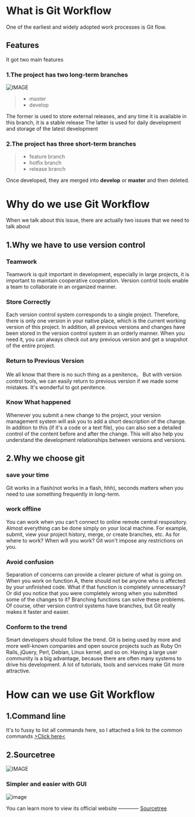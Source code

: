 # What is Git Workflow
One of the earliest and widely adopted work processes is Git flow.
## Features
It got two main features

### 1.The project has two long-term branches
![IMAGE](http://www.ruanyifeng.com/blogimg/asset/2015/bg2015122302.png)
> *  master
> * develop

The former is used to store external releases, and any time it is available in this branch, it is a stable release
The latter is used for daily development and storage of the latest development

### 2.The project has three short-term branches
> * feature branch
> * hotfix branch
> * release branch

Once developed, they are merged into **develop** or **master** and then deleted.

# Why do we use Git Workflow
When we talk about this issue, there are actually two issues that we need to talk about
## 1.Why we have to use version control 
### Teamwork
Teamwork is quit important in development, especially in large projects, it is important to maintain cooperative cooperation. Version control tools enable a team to collaborate in an organized manner.
### Store Correctly
Each version control system corresponds to a single project. Therefore, there is only one version in your native place, which is the current working version of this project. In addition, all previous versions and changes have been stored in the version control system in an orderly manner. When you need it, you can always check out any previous version and get a snapshot of the entire project.
### Return to Previous Version
We all know that there is no such thing as a penitence。 But with version control tools, we can easily return to previous version if we made some mistakes. It's wonderful to got penitence.
### Know What happened
Whenever you submit a new change to the project, your version management system will ask you to add a short description of the change. In addition to this (if it's a code or a text file), you can also see a detailed control of the content before and after the change. This will also help you understand the development relationships between versions and versions.
## 2.Why we choose git
### save your time
Git works in a flash(not works in a flash, hhh), seconds matters when you need to use something frequently in long-term.
### work offline
You can work when you can't connect to online remote central respository. Almost everything can be done simply on your local machine. For example, submit, view your project history, merge, or create branches, etc. As for where to work? When will you work? Git won't impose any restrictions on you.
### Avoid confusion
Separation of concerns can provide a clearer picture of what is going on. When you work on function A, there should not be anyone who is affected by your unfinished code. What if that function is completely unnecessary? Or did you notice that you were completely wrong when you submitted some of the changes to it? Branching functions can solve these problems. Of course, other version control systems have branches, but Git really makes it faster and easier.

### Conform to the trend

Smart developers should follow the trend. Git is being used by more and more well-known companies and open source projects such as Ruby On Rails, jQuery, Perl, Debian, Linux kernel, and so on. Having a large user community is a big advantage, because there are often many systems to drive his development. A lot of tutorials, tools and services make Git more attractive.

# How can we use Git Workflow
## 1.Command line
It's to fussy to list all commands here, so I attached a link to the common commands
[>Click here<](http://www.jianshu.com/p/0f2ffa404ac1)

## 2.Sourcetree
![IMAGE](https://www.sourcetreeapp.com/dam/jcr:f32681c1-355d-4806-b29c-319b0c6ecb06/Sourcetree-blue.svg?cdnVersion=ht)

### Simpler and easier with GUI

![image](https://www.sourcetreeapp.com/dam/jcr:580c367b-c240-453d-aa18-c7ced44324f9/hero-mac-screenshot.png?cdnVersion=ht)

You can learn more to view its official website ———— [Sourcetree](https://www.sourcetreeapp.com)